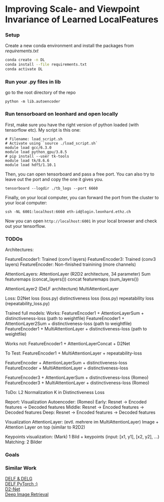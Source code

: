 # Improving Scale- and Viewpoint Invariance of Learned LocalFeatures

### Setup
Create a new conda environment and install the packages from *requirements.txt*
```bash
conda create -n DL
conda install --file requirements.txt
conda activate DL
```

### Run your .py files in lib
go to the root directory of the repo
```
python -m lib.autoencoder
```

### Run tensorboard on leonhard and open locally
First, make sure you have the right version of python loaded (with tensorflow etc).
My script is this one:
```
# Filename: load_script.sh
# Activate using `source ./load_script.sh`
module load gcc/6.3.0
module load python_gpu/3.8.5
# pip install --user tk-tools
module load tk/8.6.6
module load hdf5/1.10.1
```
Then, you can open tensorboard and pass a free port. You can also try to leave out the port and copy the one it gives you.
```
tensorboard --logdir ./tb_logs --port 6660
```
Finally, on your local computer, you can forward the port from the cluster to your local computer:
```
ssh -NL 6001:localhost:6660 eth-id@login.leonhard.ethz.ch
```
Now you can open `http://localhost:6001` in your local browser and check out your tensorflow.

### TODOs
Architectures:

FeatureEncoder1: Trained (conv1 layers)
FeatureEncoder3: Trained (conv3 layers)
FeatureEncoder: Non-finished trainining (more channels)

AttentionLayers:
AttentionLayer (R2D2 architecture, 34 parameter)
    Sum featuremaps (concat_layers())
    concat featuremaps (sum_layers())

AttentionLayer2 (DeLF architecture)
MultiAttentionLayer

Loss:
D2Net loss (loss.py)
distinctiveness loss (loss.py)
repeatability loss (repeatability_loss.py)


Trained full models:
Works:
FeatureEncoder1 + AttentionLayerSum + distinctiveness-loss (path to weightfile)
FeatureEncoder1 + AttentionLayer2Sum + distinctiveness-loss (path to weightfile)
FeatureEncoder1 + MultiAttentionLayer + distinctiveness-loss (path to weightfile)

Works not:
FeatureEncoder1 + AttentionLayerConcat + D2Net

To Test:
FeatureEncoder1 + MultiAttentionLayer + repeatability-loss

FeatureEncoder + AttentionLayerSum + distinctiveness-loss
FeatureEncoder + MultiAttentionLayer + distinctiveness-loss 

FeatureEncoder3 + AttentionLayerSum + distinctiveness-loss (Romeo)
FeatureEncoder3 + MultiAttentionLayer + distinctiveness-loss (Romeo)

ToDo:
L2 Normalization
K in Distinctiveness Loss

Report:
Visualization Autoencoder: (Romeo)
    Early: Resnet -> Encoded features -> Decoded features
    Middle: Resnet -> Encoded features -> Decoded features
    Deep: Resnet -> Encoded features -> Decoded features

Visualization AttentionLayer: (evtl. mehrere im MultiAttentionLayer) 
    Image + Attention Layer on top (similar to R2D2)

Keypoints visualization: (Mark)
    1 Bild + keypoints (input: [x1, y1], [x2, y2], ...)
    Matching: 2 Bilder
### Goals

### Similar Work
[DELF & DELG](https://github.com/tensorflow/models/tree/master/research/delf)  
[DELF PyTorch :) ](https://github.com/nashory/DeLF-pytorch)  
[D2-Net](https://github.com/mihaidusmanu/d2-net)  
[Deep Image Retrieval](https://github.com/naver/deep-image-retrieval)  
